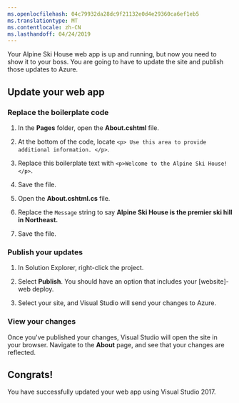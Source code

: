 ```yaml
---
ms.openlocfilehash: 04c79932da28dc9f21132e0d4e29360ca6ef1eb5
ms.translationtype: MT
ms.contentlocale: zh-CN
ms.lasthandoff: 04/24/2019
---
```

Your Alpine Ski House web app is up and running, but now you need to show it to your boss. You are going to have to update the site and publish those updates to Azure.

## <a name="update-your-web-app"></a>Update your web app

### <a name="replace-the-boilerplate-code"></a>Replace the boilerplate code

1. In the **Pages** folder, open the **About.cshtml** file.

1. At the bottom of the code, locate  `<p> Use this area to provide additional information. </p>`.

1. Replace this boilerplate text with  `<p>Welcome to the Alpine Ski House!</p>`.

1. Save the file.

1. Open the **About.cshtml.cs** file.

1. Replace the `Message` string to say  **Alpine Ski House is the premier ski hill in Northeast.**

1. Save the file.

### <a name="publish-your-updates"></a>Publish your updates

1. In Solution Explorer, right-click the project.

1. Select **Publish**. You should have an option that includes your [website]-web deploy.

1. Select your site, and Visual Studio will send your changes to Azure.

### <a name="view-your-changes"></a>View your changes

Once you've published your changes, Visual Studio will open the site in your browser. Navigate to the **About** page, and see that your changes are reflected.

## <a name="congrats"></a>Congrats!

You have successfully updated your web app using Visual Studio 2017.
